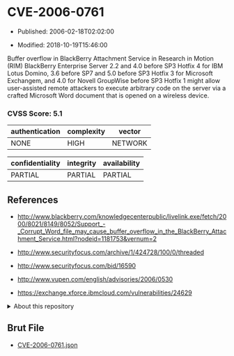 # CVE-2006-0761

- Published: 2006-02-18T02:02:00

- Modified: 2018-10-19T15:46:00

Buffer overflow in BlackBerry Attachment Service in Research in Motion (RIM) BlackBerry Enterprise Server 2.2 and 4.0 before SP3 Hotfix 4 for IBM Lotus Domino, 3.6 before SP7 and 5.0 before SP3 Hotfix 3 for Microsoft Exchangem, and 4.0 for Novell GroupWise before SP3 Hotfix 1 might allow user-assisted remote attackers to execute arbitrary code on the server via a crafted Microsoft Word document that is opened on a wireless device.

### CVSS Score: **5.1**

| authentication | complexity | vector |
| --- | --- | --- |
| NONE | HIGH | NETWORK |

| confidentiality | integrity | availability |
| --- | --- | --- |
| PARTIAL | PARTIAL | PARTIAL |

## References

* http://www.blackberry.com/knowledgecenterpublic/livelink.exe/fetch/2000/8021/8149/8052/Support_-_Corrupt_Word_file_may_cause_buffer_overflow_in_the_BlackBerry_Attachment_Service.html?nodeid=1181753&vernum=2

* http://www.securityfocus.com/archive/1/424728/100/0/threaded

* http://www.securityfocus.com/bid/16590

* http://www.vupen.com/english/advisories/2006/0530

* https://exchange.xforce.ibmcloud.com/vulnerabilities/24629

<details>
<summary>About this repository</summary> 

  This repository is part of the project [Live Hack CVE](https://github.com/Live-Hack-CVE). Main website can be found [www.live-hack.org](https://www.live-hack.org) 
  
  Made by [Sn0wAlice](https://github.com/Sn0wAlice) for the people that care about security and need to have a feed of the latest CVEs. Hope you enjoy it, don't forget to star the repo and follow me on [Twitter](https://twitter.com/Sn0wAlice) and [Github](https://github.com/Sn0wAlice). And that is my [personnal website](https://www.alice-snow.me/)

  - [Home Page](https://github.com/Live-Hack-CVE)
  - [Framework](https://github.com/Live-Hack-CVE/cve-framework)
  - [CVE database](https://github.com/Live-Hack-CVE/full_database)
  - [Changelog](https://github.com/Live-Hack-CVE/Changelog)
</details>

## Brut File

* [CVE-2006-0761.json](https://raw.githubusercontent.com/Live-Hack-CVE/full_database/main/cves/2006/CVE-2006-0761.json)

